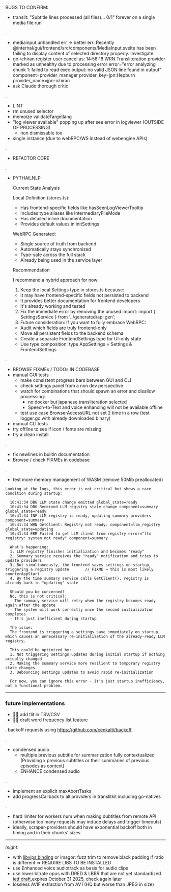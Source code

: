 BUGS TO CONFIRM:
- translit: "Subtitle lines processed (all files)... 0/1" forever on a single media file run

.

- mediainput unhandled err → better err: Recently @internal/gui/frontend/src/components/MediaInput.svelte  has been failing to display content of selected directory properly. Investigate.
- go-ichiran register user cancel as: 14:58:18 WRN Transliteration provider marked as unhealthy due to processing error error="error analyzing chunk 1: failed to read exec output: no valid JSON line found in output" component=provider_manager provider_key=jpn:Hepburn provider_name=jpn-ichiran
- ask Claude thorough critic

.
- LINT
- rm unused selector
- memoize validateTargetlang
- "log viewer available" popping up after see error in logviewer (OUTSIDE OF PROCESSING)
  - non dismissable too
- single instance (due to webRPC/WS instead of webengine APIs)


.
- REFACTOR CORE


.
- PYTHAILNLP

  Current State Analysis

  Local Definition (stores.ts):
  - Has frontend-specific fields like hasSeenLogViewerTooltip
  - Includes type aliases like IntermediaryFileMode
  - Has detailed inline documentation
  - Provides default values in initSettings

  WebRPC Generated:
  - Single source of truth from backend
  - Automatically stays synchronized
  - Type-safe across the full stack
  - Already being used in the service layer

  Recommendation

  I recommend a hybrid approach for now:

  1. Keep the local Settings type in stores.ts because:
    - It may have frontend-specific fields not persisted to backend
    - It provides better documentation for frontend developers
    - It's already working and tested
  2. Fix the immediate error by removing the unused import:
  import { SettingsService } from '../generated/api.gen';
  3. Future consideration: If you want to fully embrace WebRPC:
    - Audit which fields are truly frontend-only
    - Move all persistent fields to the backend schema
    - Create a separate FrontendSettings type for UI-only state
    - Use type composition: type AppSettings = Settings & FrontendSettings


.
- BROWSE FIXMEs / TODOs IN CODEBASE
- manual GUI tests
  - make consistent progress bars between GUI and CLI
  - check settings panel from a non dev perspective
  - watch for combinations that should spawn an error and disallow processing:
    - no docker but japanese transliteration selected
    - Speech-to-Text and voice enhancing will not be available offline
  - test use case BrowserAccessURL not set 2 time in a row (test logger.go with already downloaded binary)
- manual CLI tests
- try offline to see if icon / fonts are missing
- try a clean install

.

- fix newlines in builtin documentation
- Browse / check FIXMEs in codebase

.

- test more memory management of WASM (remove 50Mib preallocated)




```
Looking at the logs, this error is not critical but shows a race condition during startup:

  10:41:34 DBG LLM state change emitted global_state=ready
  10:41:34 DBG Received LLM registry state change component=summary global_state=ready
  10:41:34 INF LLM registry is ready, updating summary providers component=summary
  10:41:34 WRN GetClient: Registry not ready. component=llm_registry global_state=updating
  10:41:34 ERR Failed to get LLM client from registry error="llm registry: system not ready" component=summary

  What's happening:
  1. LLM registry finishes initialization and becomes "ready"
  2. Summary service receives the "ready" notification and tries to update providers
  3. But simultaneously, the frontend saves settings on startup, triggering a registry update 		// FIXME → this is most likely counterAppStart
  4. By the time summary service calls GetClient(), registry is already back in "updating" state

  Should you be concerned?
  No, this is not critical:
  - The summary service will retry when the registry becomes ready again after the update
  - The system will work correctly once the second initialization completes
  - It's just inefficient during startup

  The issue:
  The frontend is triggering a settings save immediately on startup, which causes an unnecessary re-initialization of the already-ready LLM registry.

  This could be optimized by:
  1. Not triggering settings updates during initial startup if nothing actually changed
  2. Making the summary service more resilient to temporary registry state changes
  3. Debouncing settings updates to avoid rapid re-initialization

  For now, you can ignore this error - it's just startup inefficiency, not a functional problem.

```


<hr>

### future implementations

- 🚧🚧 add tlit in TSV/CSV
- 🚧🚧 draft word frequency list feature

.
backoff requests using https://github.com/cenkalti/backoff

.
- condensed audio
  - multiple previous subtitle for summarization fully contextualized (Providing x previous subtitles or their summaries of previous episodes as context)
  - ENHANCE condensed audio

.

- implement an explicit maxAbortTasks
- add progressCallback to all providers in translitkit including go-natives

.
- hard limiter for workers num when making dubtitles from remote API (otherwise too many requests may induce delays and trigger timeouts)
- ideally, scraper-providers should have exponential backoff both in timing and in their chunks' sizes

<hr>

*might:*

- with [libvips binding](https://github.com/h2non/bimg) or imagor: fuzz trim to remove black padding if ratio is different => REQUIRE LIBS TO BE INSTALLED
- use Enhanced voice audiotrack as basis for audio clips
- use lower bitrate opus with DRED & LBRR that are not yet standardized [ietf draft](https://datatracker.ietf.org/doc/draft-ietf-mlcodec-opus-extension/),expires October 31 2025, check again later
- lossless AVIF extraction from AV1 (HQ but worse than JPEG in size)

